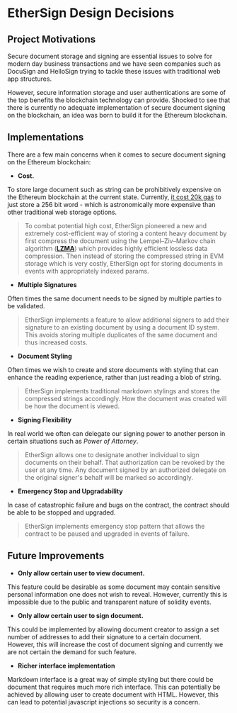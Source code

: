 # EtherSign Design Decisions

## Project Motivations

Secure document storage and signing are essential issues to solve for modern day business transactions and we have seen companies such as DocuSign and HelloSign trying to tackle these issues with traditional web app structures.

However, secure information storage and user authentications are some of the top benefits the blockchain technology can provide. Shocked to see that there is currently no adequate implementation of secure document signing on the blockchain, an idea was born to build it for the Ethereum blockchain.

## Implementations

There are a few main concerns when it comes to secure document signing on the Ethereum blockchain:

- **Cost.**

To store large document such as string can be prohibitively expensive on the Ethereum blockchain at the current state. Currently, [it cost 20k gas](https://ethereum.stackexchange.com/questions/872/what-is-the-cost-to-store-1kb-10kb-100kb-worth-of-data-into-the-ethereum-block) to just store a 256 bit word - which is astronomically more expensive than other traditional web storage options.
> To combat potential high cost, EtherSign pioneered a new and extremely cost-efficient way of storing a content heavy document by first compress the document using the Lempel–Ziv–Markov chain algorithm (**[LZMA](https://en.wikipedia.org/wiki/Lempel%E2%80%93Ziv%E2%80%93Markov_chain_algorithm)**) which provides highly efficient lossless data compression. Then instead of storing the compressed string in EVM storage which is very costly, EtherSign opt for storing documents in events with appropriately indexed params.
- **Multiple Signatures**

Often times the same document needs to be signed by multiple parties to be validated.
> EtherSign implements a feature to allow additional signers to add their signature to an existing document by using a document ID system. This avoids storing multiple duplicates of the same document and thus increased costs.
- **Document Styling**

Often times we wish to create and store documents with styling that can enhance the reading experience, rather than just reading a blob of string.
> EtherSign implements traditional markdown stylings and stores the compressed strings accordingly. How the document was created will be how the document is viewed.
- **Signing Flexibility**

In real world we often can delegate our signing power to another person in certain situations such as *Power of Attorney*.
> EtherSign allows one to designate another individual to sign documents on their behalf. That authorization can be revoked by the user at any time. Any document signed by an authorized delegate on the original signer's behalf will be marked so accordingly.
- **Emergency Stop and Upgradability**

In case of catastrophic failure and bugs on the contract, the contract should be able to be stopped and upgraded.
> EtherSign implements emergency stop pattern that allows the contract to be paused and upgraded in events of failure.

## Future Improvements
- **Only allow certain user to view document.**

This feature could be desirable as some document may contain sensitive personal information one does not wish to reveal. However, currently this is impossible due to the public and transparent nature of solidity events.
- **Only allow certain user to sign document.**

This could be implemented by allowing document creator to assign a set number of addresses to add their signature to a certain document. However, this will increase the cost of document signing and currently we are not certain the demand for such feature.
- **Richer interface implementation**

Markdown interface is a great way of simple styling but there could be document that requires much more rich interface. This can potentially be achieved by allowing user to create document with HTML. However, this can lead to potential javascript injections so security is a concern.